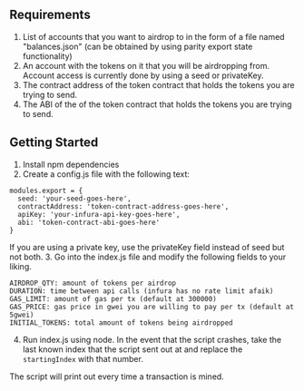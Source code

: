 

## Requirements
1. List of accounts that you want to airdrop to in the form of a file named "balances.json" (can be obtained by using parity export state functionality)
2. An account with the tokens on it that you will be airdropping from. Account access is currently done by using a seed or privateKey.
3. The contract address of the token contract that holds the tokens you are trying to send.
4. The ABI of the of the token contract that holds the tokens you are trying to send.

## Getting Started
1. Install npm dependencies
2. Create a config.js file with the following text:
```
modules.export = {
  seed: 'your-seed-goes-here',
  contractAddress: 'token-contract-address-goes-here',
  apiKey: 'your-infura-api-key-goes-here',
  abi: 'token-contract-abi-goes-here'
}
```
If you are using a private key, use the privateKey field instead of seed but not both.
3. Go into the index.js file and modify the following fields to your liking.
```
AIRDROP_QTY: amount of tokens per airdrop
DURATION: time between api calls (infura has no rate limit afaik)
GAS_LIMIT: amount of gas per tx (default at 300000)
GAS_PRICE: gas price in gwei you are willing to pay per tx (default at 5gwei)
INITIAL_TOKENS: total amount of tokens being airdropped
```

4. Run index.js using node. In the event that the script crashes, take the last known index that the script sent out at and replace the `startingIndex` with that number.

The script will print out every time a transaction is mined.
